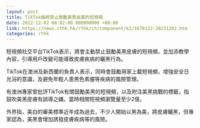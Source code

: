 ```yaml
---
layout: post
title: TikTok稱將禁止鼓勵美黑皮膚的短視頻
date: 2022-12-02 08:02:00.000000000 +08:00
link: https://news.rthk.hk/rthk/ch/component/k2/1678122-20221202.htm
categories: rthk
---
```


短視頻社交平台TikTok表示，將會主動禁止鼓勵美黑皮膚的短視頻，並加添教學內容，引導用戶改變可能導致皮膚疾病的曬黑行為。

TikTok在澳洲及新西蘭的負責人表示，同時會鼓勵用家上載短視頻，增強安全日光浴的意識，及避免年輕人患黑色素瘤等疾病的風險管理。

有澳洲專家曾批評TikTok有關鼓勵美黑的短視頻，以及附注美黑挑戰的標籤，指鼓吹美黑皮膚有誤導之嫌。當時相關短視頻瀏覽量至少2億。

外界指，美白的審美標準近年成為過去，不少人開始以黑為美，將皮膚曬黑，但專家認為，美黑會增加誘發皮膚疾病等的風險。
